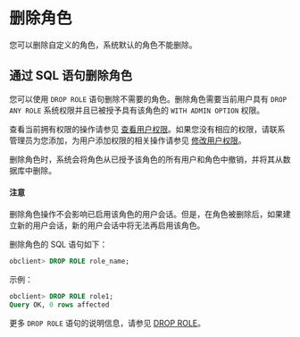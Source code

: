 # 删除角色

您可以删除自定义的角色，系统默认的角色不能删除。

## 通过 SQL 语句删除角色

您可以使用 `DROP ROLE` 语句删除不需要的角色。删除角色需要当前用户具有 `DROP ANY ROLE` 系统权限并且已被授予具有该角色的 `WITH ADMIN OPTION` 权限。

查看当前拥有权限的操作请参见 [查看用户权限](../4.view-user-permissions-of-oracle-mode.md)。如果您没有相应的权限，请联系管理员为您添加，为用户添加权限的相关操作请参见 [修改用户权限](../5.modify-user-permissions-of-oracle-mode.md)。

删除角色时，系统会将角色从已授予该角色的所有用户和角色中撤销，并将其从数据库中删除。

  <main id="notice" type='notice'>
    <h4>注意</h4>
    <p>删除角色操作不会影响已启用该角色的用户会话。但是，在角色被删除后，如果建立新的用户会话，新的用户会话中将无法再启用该角色。</p>
  </main>

删除角色的 SQL 语句如下：

```sql
obclient> DROP ROLE role_name;
```

示例：

```sql
obclient> DROP ROLE role1;
Query OK, 0 rows affected
```

更多 `DROP ROLE` 语句的说明信息，请参见 [DROP ROLE](../../../../../../4.development-guide-refactoring/1.sql-syntax/3.common-tenant-of-oracle-mode/9.sql-statement-of-oracle-mode/1.ddl-of-oracle-mode/36.drop-role-of-oracle-mode.md)。
